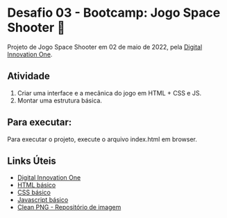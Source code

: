 # Desafio 03 - Bootcamp: Jogo Space Shooter 🚀

Projeto de Jogo Space Shooter em 02 de maio de 2022, pela [Digital Innovation One](https://digitalinnovation.one/).

## Atividade

1. Criar uma interface e a mecânica do jogo em HTML + CSS e JS.
2. Montar uma estrutura básica.

## Para executar:

Para executar o projeto, execute o arquivo index.html em browser.

## Links Úteis

- [Digital Innovation One](https://digitalinnovation.one/)
- [HTML básico](https://www.w3schools.com/html/)
- [CSS básico](https://developer.mozilla.org/pt-BR/docs/Web/CSS)
- [Javascript básico](https://developer.mozilla.org/pt-BR/docs/Web/JavaScript)
- [Clean PNG - Repositório de imagem](https://www.cleanpng.com)